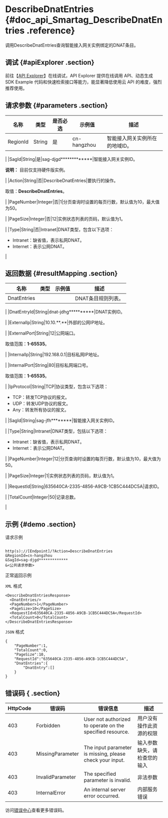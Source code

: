 # DescribeDnatEntries {#doc_api_Smartag_DescribeDnatEntries .reference}

调用DescribeDnatEntries查询智能接入网关实例绑定的DNAT条目。

## 调试 {#apiExplorer .section}

前往【[API Explorer](https://api.aliyun.com/#product=Smartag&api=DescribeDnatEntries)】在线调试，API Explorer 提供在线调用 API、动态生成 SDK Example 代码和快速检索接口等能力，能显著降低使用云 API 的难度，强烈推荐使用。

## 请求参数 {#parameters .section}

|名称|类型|是否必选|示例值|描述|
|--|--|----|---|--|
|RegionId|String|是|cn-hangzhou|智能接入网关实例所在的地域ID。

 |
|SagId|String|是|sag-djgd\*\*\*\*\*\*\*\*\*\*\*\*\*|智能接入网关实例ID。

 **说明：** 目前仅支持硬件版实例。

 |
|Action|String|否|DescribeDnatEntries|要执行的操作。

 取值：**DescribeDnatEntries**。

 |
|PageNumber|Integer|否|1|分页查询时设置的每页行数，默认值为10，最大值为50。

 |
|PageSize|Integer|否|12|实例状态列表的页码，默认值为1。

 |
|Type|String|否|Intranet|DNAT类型，包含以下选项：

 -   Intranet：缺省值，表示私网DNAT。
-   Internet：表示公网DNAT。

 |

## 返回数据 {#resultMapping .section}

|名称|类型|示例值|描述|
|--|--|---|--|
|DnatEntries| | |DNAT条目规则列表。

 |
|DnatEntryId|String|dnat-jdhg\*\*\*\*\*\*\*\*\*\*|DNAT实例ID。

 |
|ExternalIp|String|10.10.\*\*.\*\*|外部的公网IP地址。

 |
|ExternalPort|String|12|公网端口。

 取值范围：**1-65535**。

 |
|InternalIp|String|192.168.0.1|目标私网IP地址。

 |
|InternalPort|String|80|目标私网端口号。

 取值范围：**1-65535**。

 |
|IpProtocol|String|TCP|协议类型，包含以下选项：

 -   TCP：转发TCP协议的报文。
-   UDP：转发UDP协议的报文。
-   Any：转发所有协议的报文。

 |
|SagId|String|sag-jfh\*\*\*\*\*\*\*\*|智能接入网关实例ID。

 |
|Type|String|Intranet|DNAT类型，包括以下选项：

 -   Intranet：缺省值，表示私网DNAT。
-   Internet：表示公网DNAT。

 |
|PageNumber|Integer|12|分页查询时设置的每页行数，默认值为10，最大值为50。

 |
|PageSize|Integer|1|实例状态列表的页码，默认值为1。

 |
|RequestId|String|635640CA-2335-4856-A9CB-1CB5C444DC5A|请求ID。

 |
|TotalCount|Integer|50|记录总数。

 |

## 示例 {#demo .section}

请求示例

``` {#request_demo}

http(s)://[Endpoint]/?Action=DescribeDnatEntries
&RegionId=cn-hangzhou
&SagId=sag-djgd*************
&<公共请求参数>

```

正常返回示例

`XML` 格式

``` {#xml_return_success_demo}
<DescribeDnatEntriesResponse>
  <DnatEntries/>
  <PageNumber>1</PageNumber>
  <PageSize>10</PageSize>
  <RequestId>635640CA-2335-4856-A9CB-1CB5C444DC5A</RequestId>
  <TotalCount>0</TotalCount>
</DescribeDnatEntriesResponse>

```

`JSON` 格式

``` {#json_return_success_demo}
{
	"PageNumber":1,
	"TotalCount":0,
	"PageSize":10,
	"RequestId":"635640CA-2335-4856-A9CB-1CB5C444DC5A",
	"DnatEntries":{
		"DnatEntry":[]
	}
}
```

## 错误码 { .section}

|HttpCode|错误码|错误信息|描述|
|--------|---|----|--|
|403|Forbidden|User not authorized to operate on the specified resource.|用户没有操作此资源的权限|
|403|MissingParameter|The input parameter is missing, please check your input.|输入参数缺失，请检查您的输入|
|403|InvalidParameter|The specified parameter is invalid.|非法参数|
|403|InternalError|An internal server error occurred.|内部服务错误|

访问[错误中心](https://error-center.alibabacloud.com/status/product/Smartag)查看更多错误码。


